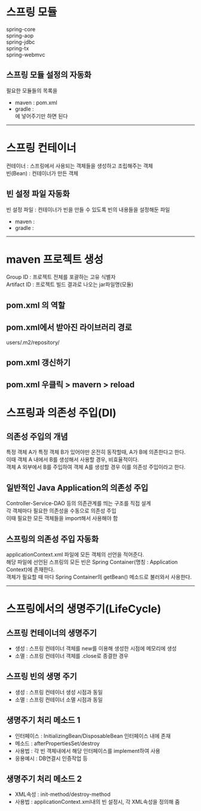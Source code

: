 # 스프링 모듈
spring-core    
spring-aop  
spring-jdbc   
spring-tx  
spring-webmvc

## 스프링 모듈 설정의 자동화
필요한 모듈들의 목록을 
- maven : pom.xml
- gradle :   
에 넣어주기만 하면 된다

---
# 스프링 컨테이너
컨테이너 : 스프링에서 사용되는 객체들을 생성하고 조립해주는 객체  
빈(Bean) : 컨테이너가 만든 객체

## 빈 설정 파일 자동화
빈 설정 파일 : 컨테이너가 빈을 만들 수 있도록 빈의 내용들을 설정해둔 파일  
- maven :
- gradle : 

---
# maven 프로젝트 생성
Group ID : 프로젝트 전체를 포괄하는 고유 식별자  
Artifact ID : 프로젝트 빌드 결과로 나오는 jar파일명(모듈)  

## pom.xml 의 역할

## pom.xml에서 받아진 라이브러리 경로
users/.m2/repository/

## pom.xml 갱신하기
pom.xml 우클릭 > mavern > reload
---
# 스프링과 의존성 주입(DI)
## 의존성 주입의 개념
특정 객체 A가 특정 객체 B가 있어야만 온전히 동작할때, A가 B에 의존한다고 한다.  
이때 객체 A 내에서 B를 생성해서 사용할 경우, 비효율적이다.  
객체 A 외부에서 B를 주입하여 객체 A를 생성할 경우 이를 의존성 주입이라고 한다.
## 일반적인 Java Application의 의존성 주입
Controller-Service-DAO 등의 의존관계를 띄는 구조를 직접 설계  
각 객체마다 필요한 의존성을 수동으로 의존성 주입    
이때 필요한 모든 객체들을 import해서 사용해야 함

## 스프링의 의존성 주입 자동화
applicationContext.xml 파일에 모든 객체의 선언을 적어준다.  
해당 파일에 선언된 스프링의 모든 빈은 Spring Container(명칭 : Application Context)에 존재한다.  
객체가 필요할 때 마다 Spring Container의 getBean() 메소드로 불러와서 사용한다.

---
# 스프링에서의 생명주기(LifeCycle)
## 스프링 컨테이너의 생명주기
- 생성 : 스프링 컨테이너 객체를 new를 이용해 생성한 시점에 메모리에 생성
- 소멸 : 스프링 컨테이너 객체를 .close로 종결한 경우

## 스프링 빈의 생명 주기
- 생성 : 스프링 컨테이너 생성 시점과 동일
- 소멸 : 스프링 컨테이너 소멸 시점과 동일

## 생명주기 처리 메소드 1
- 인터페이스 : InitializingBean/DisposableBean 인터페이스 내에 존재
- 메소드 : afterPropertiesSet/destroy
- 사용법 : 각 빈 객체내에서 해당 인터페이스를 implement하여 사용
- 응용예시 : DB연결시 인증작업 등

## 생명주기 처리 메소드 2
- XML속성 : init-method/destroy-method
- 사용법 : applicationContext.xml내의 빈 설정시, 각 XML속성을 정의해 줌